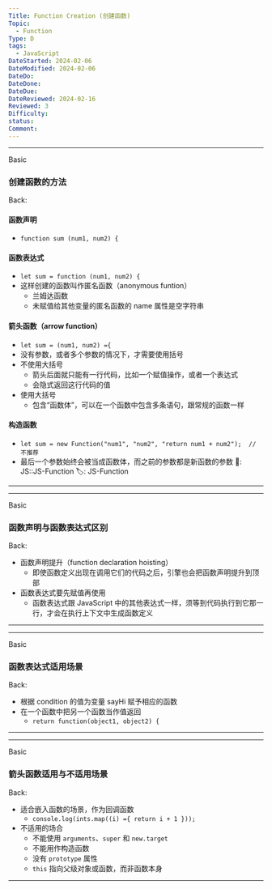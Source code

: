 ```yaml
---
Title: Function Creation (创建函数)
Topic:
  - Function
Type: D
tags:
  - JavaScript
DateStarted: 2024-02-06
DateModified: 2024-02-06
DateDo: 
DateDone: 
DateDue: 
DateReviewed: 2024-02-16
Reviewed: 3
Difficulty: 
status: 
Comment:
---
```

***
Basic
### 创建函数的方法
Back:
#### 函数声明
- `function sum (num1, num2) {`
#### 函数表达式
- `let sum = function (num1, num2) {`
- 这样创建的函数叫作匿名函数（anonymous funtion）
	- 兰姆达函数
	- 未赋值给其他变量的匿名函数的 name 属性是空字符串
#### 箭头函数（arrow function）
- `let sum = (num1, num2) ={`
- 没有参数，或者多个参数的情况下，才需要使用括号
- 不使用大括号
	- 箭头后面就只能有一行代码，比如一个赋值操作，或者一个表达式
	- 会隐式返回这行代码的值
- 使用大括号
	- 包含“函数体”，可以在一个函数中包含多条语句，跟常规的函数一样
#### 构造函数
- `let sum = new Function("num1", "num2", "return num1 + num2");  // 不推荐`
- 最后一个参数始终会被当成函数体，而之前的参数都是新函数的参数
📌: JS::JS-Function
🏷️: JS-Function
<!--ID: 1708054155507-->
****

***
Basic
### 函数声明与函数表达式区别
Back:
- 函数声明提升（function declaration hoisting）
	- 即使函数定义出现在调用它们的代码之后，引擎也会把函数声明提升到顶部
- 函数表达式要先赋值再使用
	- 函数表达式跟 JavaScript 中的其他表达式一样，须等到代码执行到它那一行，才会在执行上下文中生成函数定义
<!--ID: 1708054155517-->
****

***
Basic
### 函数表达式适用场景
Back:
- 根据 condition 的值为变量 sayHi 赋予相应的函数
- 在一个函数中把另一个函数当作值返回
	- `return function(object1, object2) {`
<!--ID: 1708054155527-->
****

***
Basic
### 箭头函数适用与不适用场景
Back:
- 适合嵌入函数的场景，作为回调函数
	- `console.log(ints.map((i) ={ return i + 1 }));`
- 不适用的场合
	- 不能使用 `arguments`、`super` 和 `new.target`
	- 不能用作构造函数
	- 没有 `prototype` 属性
	- `this` 指向父级对象或函数，而非函数本身
<!--ID: 1708054155535-->
****





